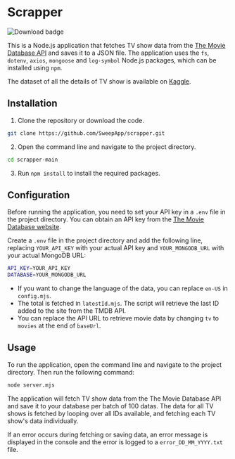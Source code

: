 # Scrapper

![Download badge](https://img.shields.io/github/downloads/sweepapp/scrapper/total)

This is a Node.js application that fetches TV show data from the [The Movie Database API](https://developers.themoviedb.org/3/getting-started/introduction) and saves it to a JSON file. The application uses the `fs`, `dotenv`, `axios`, `mongoose` and `log-symbol` Node.js packages, which can be installed using `npm`.

The dataset of all the details of TV show is available on [Kaggle](https://www.kaggle.com/datasets/bourdier/all-tv-series-details-dataset).

## Installation

1. Clone the repository or download the code.

```bash
git clone https://github.com/SweepApp/scrapper.git
```

2. Open the command line and navigate to the project directory.

```bash
cd scrapper-main
```

3. Run `npm install` to install the required packages.

## Configuration

Before running the application, you need to set your API key in a `.env` file in the project directory. You can obtain an API key from the [The Movie Database website](https://www.themoviedb.org/settings/api).

Create a `.env` file in the project directory and add the following line, replacing `YOUR_API_KEY` with your actual API key and `YOUR_MONGODB_URL` with your actual MongoDB URL:

```bash
API_KEY=YOUR_API_KEY
DATABASE=YOUR_MONGODB_URL
```

* If you want to change the language of the data, you can replace `en-US` in `config.mjs`.
* The total is fetched in `latestId.mjs`. The script will retrieve the last ID added to the site from the TMDB API.
* You can replace the API URL to retrieve movie data by changing `tv` to `movies` at the end of `baseUrl`.

## Usage

To run the application, open the command line and navigate to the project directory. Then run the following command:

```bash
node server.mjs
```

The application will fetch TV show data from the The Movie Database API and save it to your database per batch of 100 datas. The data for all TV shows is fetched by looping over all IDs available, and fetching each TV show's data individually.

If an error occurs during fetching or saving data, an error message is displayed in the console and the error is logged to a `error_DD_MM_YYYY.txt` file.
